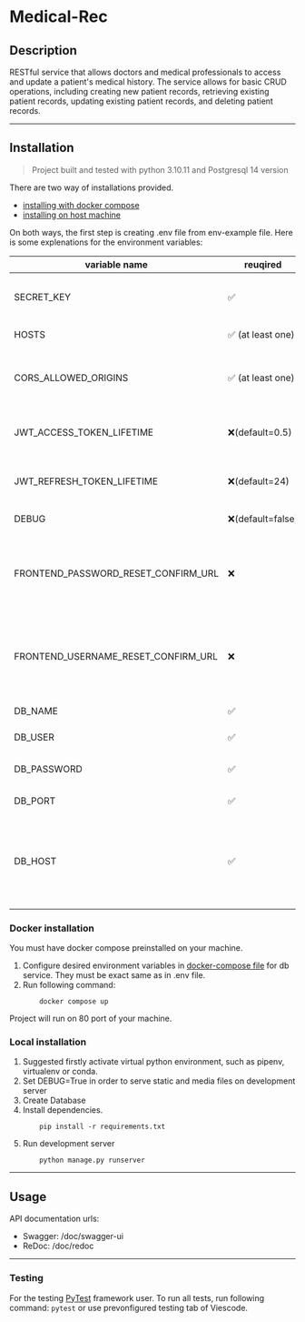 # Medical-Rec

## Description

RESTful service that allows doctors and medical professionals to access and update a patient's medical history. The service allows for basic CRUD operations, including creating new patient records, retrieving existing patient records, updating existing patient records, and deleting patient records.

---
## Installation

> Project built and tested with python 3.10.11 and Postgresql 14 version

There are two way of installations provided.
- [installing with docker compose](#docker-installation)
- [installing on host machine](#local-installation)

On both ways, the first step is creating .env file from env-example file. Here is some explenations for the environment variables:

|variable name|reuqired|description|
|---|---|---|
|SECRET_KEY|✅|secret key for the Django application|
|HOSTS|✅ (at least one)|hosts to serve api|
|CORS_ALLOWED_ORIGINS|✅ (at least one)|allowed cross origins for resourse sharing|
|JWT_ACCESS_TOKEN_LIFETIME|❌(default=0.5)|life time of access json web token in hours|
|JWT_REFRESH_TOKEN_LIFETIME|❌(default=24)|life time of access json web token in hours|
|DEBUG|❌(default=false)|debugging mode|
|FRONTEND_PASSWORD_RESET_CONFIRM_URL|❌|password reset confirmation url of frontend to send on email|
|FRONTEND_USERNAME_RESET_CONFIRM_URL|❌|username reset confirmation url of frontend to send on email|
|DB_NAME|✅|database name|
|DB_USER|✅|database user|
|DB_PASSWORD|✅|password of database user|
|DB_PORT|✅|database port|
|DB_HOST|✅|database host (do not change if you are using docker installation method)|


### Docker installation

You must have docker compose preinstalled on your machine.
1. Configure desired environment variables in [docker-compose file](https://github.com/RDonii/medical-rec/blob/0078bb2decdfb50f01d8a19229228cbefb92edef/docker-compose.yml#L6) for db service. They must be exact same as in .env file.
2. Run following command:
    ```
        docker compose up
    ```
Project will run on 80 port of your machine.

### Local installation

1. Suggested firstly activate virtual python environment, such as pipenv, virtualenv or conda.
2. Set DEBUG=True in order to serve static and media files on development server
3. Create Database
4. Install dependencies. 
    ```
        pip install -r requirements.txt
    ```
5. Run development server
    ```
        python manage.py runserver
    ```
---
## Usage

API documentation urls:
- Swagger: /doc/swagger-ui
- ReDoc: /doc/redoc

---
### Testing

For the testing [PyTest](https://docs.pytest.org/en/7.3.x/) framework user.
To run all tests, run following command:
    ```
        pytest
    ```
or use prevonfigured testing tab of Viescode.
